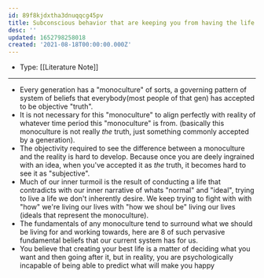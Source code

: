 ```yaml
---
id: 89f8kjdxtha3dnuqqcg45pv
title: Subconscious behavior that are keeping you from having the life you want
desc: ''
updated: 1652798258018
created: '2021-08-18T00:00:00.000Z'
---
```


- Type: [[Literature Note]]

---

- Every generation has a "monoculture" of sorts, a governing pattern of system of beliefs that everybody(most people of that gen) has accepted to be objective "truth".
- It is not necessary for this "monoculture" to align perfectly with reality of whatever time period this "monoculture" is from. (basically this monoculture is not really *the* truth, just something commonly accepted by a generation).
- The objectivity required to see the difference between a monoculture and the reality is hard to develop. Because once you are deely ingrained with an idea, when you've accepted it as *the* truth, it becomes hard to see it as "subjective".
- Much of our inner turmoil is the result of conducting a life that contradicts with our inner narrative of whats "normal" and "ideal", trying to live a life we don't inherently desire. We keep trying to fight with with "how" we're living our lives with "how we shoul be" living our lives (ideals that represent the monoculture).
- The fundamentals of any monoculture tend to surround what we should be living for and working towards, here are 8 of such pervasive fundamental beliefs that our current system has for us.
- You believe that creating your best life is a matter of deciding what you want and then going after it, but in reality, you are psychologically incapable of being able to predict what will make you happy
